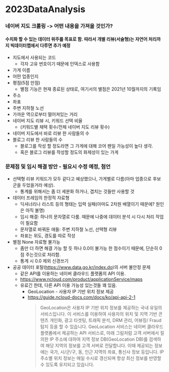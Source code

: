 # 2023DataAnalysis

### 네이버 지도 크롤링 -> 어떤 내용을 가져올 것인가?
#### 수치화 할 수 있는 데이터 위주를 목표로 함. 따라서 개별 리뷰(서술형)는 자연어 처리까지 빅데이터랩에서 다루면 추가 예정

* 지도에서 사용되는 코드 
   * 각자 고유 번호이기 때문에 인덱스로 사용함
* 가게 이름
* 어떤 업종인지
* 평점(5점 만점)
  * 별점 기능은 현재 종료된 상태로, 여기서의 별점은 2021년 10월까지의 기록임
* 주소
* 좌표
* 주변 지하철 노선
* 가까운 역으로부터 떨어져있는 거리
* 네이버 지도 리뷰 시, 키워드 선택 비율
  * (키워드별 채택 횟수/전체 네이버 지도 리뷰 횟수)
* 네이버 지도에서 바로 리뷰 한 사람들의 수
* 블로그 리뷰 한 사람들의 수
  * 블로그를 작성 할 정도라면 그 가게에 대해 코어 팬일 가능성이 높다 생각.
  * 혹은 블로그 리뷰를 작성할 정도의 화제성이 있는 가게

### 문제점 및 임시 해결 방안 - 필요시 수정 예정, 첨언
* 선택형 리뷰 키워드가 모두 같다고 예상했으나, 가게별로 다름(아마 업종으로 후보군을 두었을거라 예상).
  * 통계를 위해서는 좀 더 세분화 하거나, 겹치는 것들만 사용할 것
* 데이터 프레임의 한정적 자료형
  * 딕셔너리나 리스트 등의 형태는 입력 실패(아마도 2차원 배열이기 때문에? 원인은 아직 불명)
  * 임시 해결: 하나의 문자열로 다룸. 때문에 나중에 데이터 분석 시 다시 처리 작업이 필요함
  * 문자열로 바꿔둔 애들: 주변 지하철 노선, 선택형 리뷰
  * 좌표는 위도, 경도를 따로 작성
* 별점 None 자료형 불가능
  * 좀만 더 하면 해결 가능 할 듯 하나 0.0이 불가능 한 점수이기 때문에, 단순히 0점 주는것으로 처리함.
  * 통계 시 0.0 제외 신경쓰기
* 공공 데이터 포탈(https://www.data.go.kr/index.do)의 서버 불안정 문제
  * 같은 API를 이용하는 네이버 클라우드 플랫폼의 API 이용.
  * https://www.ncloud.com/product/applicationService/maps
  * 유료긴 한데, 다른 API 이용 가능성 있는것들 꽤 있음.
    * GeoLocation - 사용자 IP 기반 위치 정보 제공
    * https://guide.ncloud-docs.com/docs/ko/api-api-2-1
      > GeoLocation은 사용자 IP 기반 위치 정보를 제공하는 국내 유일의 서비스입니다. 이 서비스를 이용하여 사용자의 위치 및 지역 기반 콘텐츠 개인화, 광고 타겟팅, 트래픽 분석, DRM 관리, 어뷰징/ Fraud 탐지 등을 할 수 있습니다. GeoLocation 서비스는 네이버 클라우드 플랫폼에서 제공하는 API 서비스로, 아래 그림처럼 고객 서버에서 질의한 IP 주소에 대하여 지역 정보 DB(GeoLocation DB)를 검색하여 해당 지역의 정보를 고객 서버로 전달합니다. 이때 제공되는 정보에는 국가, 시/군/구, 동, 인근 지역의 좌표, 통신사 정보 등입니다. IP 주소별 위치 정보는 매일 수시로 갱신되며 항상 최신 정보를 반영할 수 있도록 유지되고 있습니다.
